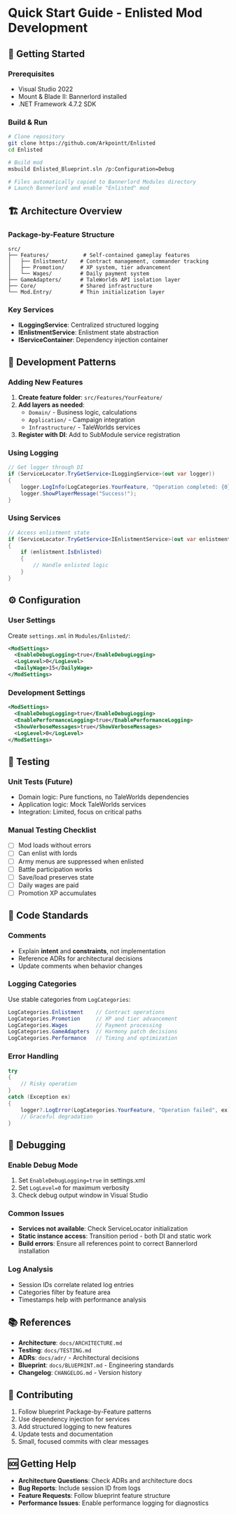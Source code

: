 # Quick Start Guide - Enlisted Mod Development

## 🚀 **Getting Started**

### Prerequisites
- Visual Studio 2022
- Mount & Blade II: Bannerlord installed
- .NET Framework 4.7.2 SDK

### Build & Run
```bash
# Clone repository
git clone https://github.com/Arkpointt/Enlisted
cd Enlisted

# Build mod
msbuild Enlisted_Blueprint.sln /p:Configuration=Debug

# Files automatically copied to Bannerlord Modules directory
# Launch Bannerlord and enable "Enlisted" mod
```

## 🏗️ **Architecture Overview**

### Package-by-Feature Structure
```
src/
├── Features/           # Self-contained gameplay features
│   ├── Enlistment/    # Contract management, commander tracking
│   ├── Promotion/     # XP system, tier advancement
│   └── Wages/         # Daily payment system
├── GameAdapters/      # TaleWorlds API isolation layer
├── Core/              # Shared infrastructure
└── Mod.Entry/         # Thin initialization layer
```

### Key Services
- **ILoggingService**: Centralized structured logging
- **IEnlistmentService**: Enlistment state abstraction
- **IServiceContainer**: Dependency injection container

## 🔧 **Development Patterns**

### Adding New Features
1. **Create feature folder**: `src/Features/YourFeature/`
2. **Add layers as needed**:
   - `Domain/` - Business logic, calculations
   - `Application/` - Campaign integration
   - `Infrastructure/` - TaleWorlds services
3. **Register with DI**: Add to SubModule service registration

### Using Logging
```csharp
// Get logger through DI
if (ServiceLocator.TryGetService<ILoggingService>(out var logger))
{
    logger.LogInfo(LogCategories.YourFeature, "Operation completed: {0}", result);
    logger.ShowPlayerMessage("Success!");
}
```

### Using Services
```csharp
// Access enlistment state
if (ServiceLocator.TryGetService<IEnlistmentService>(out var enlistment))
{
    if (enlistment.IsEnlisted)
    {
        // Handle enlisted logic
    }
}
```

## ⚙️ **Configuration**

### User Settings
Create `settings.xml` in `Modules/Enlisted/`:
```xml
<ModSettings>
  <EnableDebugLogging>true</EnableDebugLogging>
  <LogLevel>0</LogLevel>
  <DailyWage>15</DailyWage>
</ModSettings>
```

### Development Settings
```xml
<ModSettings>
  <EnableDebugLogging>true</EnableDebugLogging>
  <EnablePerformanceLogging>true</EnablePerformanceLogging>
  <ShowVerboseMessages>true</ShowVerboseMessages>
  <LogLevel>0</LogLevel>
</ModSettings>
```

## 🧪 **Testing**

### Unit Tests (Future)
- Domain logic: Pure functions, no TaleWorlds dependencies
- Application logic: Mock TaleWorlds services
- Integration: Limited, focus on critical paths

### Manual Testing Checklist
- [ ] Mod loads without errors
- [ ] Can enlist with lords
- [ ] Army menus are suppressed when enlisted
- [ ] Battle participation works
- [ ] Save/load preserves state
- [ ] Daily wages are paid
- [ ] Promotion XP accumulates

## 📝 **Code Standards**

### Comments
- Explain **intent** and **constraints**, not implementation
- Reference ADRs for architectural decisions
- Update comments when behavior changes

### Logging Categories
Use stable categories from `LogCategories`:
```csharp
LogCategories.Enlistment    // Contract operations
LogCategories.Promotion     // XP and tier advancement  
LogCategories.Wages         // Payment processing
LogCategories.GameAdapters  // Harmony patch decisions
LogCategories.Performance   // Timing and optimization
```

### Error Handling
```csharp
try
{
    // Risky operation
}
catch (Exception ex)
{
    logger?.LogError(LogCategories.YourFeature, "Operation failed", ex);
    // Graceful degradation
}
```

## 🐛 **Debugging**

### Enable Debug Mode
1. Set `EnableDebugLogging=true` in settings.xml
2. Set `LogLevel=0` for maximum verbosity
3. Check debug output window in Visual Studio

### Common Issues
- **Services not available**: Check ServiceLocator initialization
- **Static instance access**: Transition period - both DI and static work
- **Build errors**: Ensure all references point to correct Bannerlord installation

### Log Analysis
- Session IDs correlate related log entries
- Categories filter by feature area
- Timestamps help with performance analysis

## 📚 **References**

- **Architecture**: `docs/ARCHITECTURE.md`
- **Testing**: `docs/TESTING.md`
- **ADRs**: `docs/adr/` - Architectural decisions
- **Blueprint**: `docs/BLUEPRINT.md` - Engineering standards
- **Changelog**: `CHANGELOG.md` - Version history

## 🤝 **Contributing**

1. Follow blueprint Package-by-Feature patterns
2. Use dependency injection for services
3. Add structured logging to new features
4. Update tests and documentation
5. Small, focused commits with clear messages

## 🆘 **Getting Help**

- **Architecture Questions**: Check ADRs and architecture docs
- **Bug Reports**: Include session ID from logs
- **Feature Requests**: Follow blueprint feature structure
- **Performance Issues**: Enable performance logging for diagnostics
